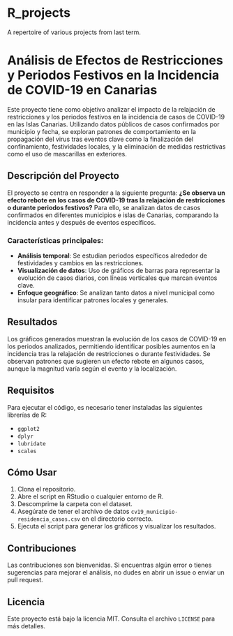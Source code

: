 # R_projects
A repertoire of various projects from last term.

# Análisis de Efectos de Restricciones y Periodos Festivos en la Incidencia de COVID-19 en Canarias

Este proyecto tiene como objetivo analizar el impacto de la relajación de restricciones y los periodos festivos en la incidencia de casos de COVID-19 en las Islas Canarias. Utilizando datos públicos de casos confirmados por municipio y fecha, se exploran patrones de comportamiento en la propagación del virus tras eventos clave como la finalización del confinamiento, festividades locales, y la eliminación de medidas restrictivas como el uso de mascarillas en exteriores.

## Descripción del Proyecto

El proyecto se centra en responder a la siguiente pregunta: **¿Se observa un efecto rebote en los casos de COVID-19 tras la relajación de restricciones o durante periodos festivos?** Para ello, se analizan datos de casos confirmados en diferentes municipios e islas de Canarias, comparando la incidencia antes y después de eventos específicos.

### Características principales:
- **Análisis temporal**: Se estudian periodos específicos alrededor de festividades y cambios en las restricciones.
- **Visualización de datos**: Uso de gráficos de barras para representar la evolución de casos diarios, con líneas verticales que marcan eventos clave.
- **Enfoque geográfico**: Se analizan tanto datos a nivel municipal como insular para identificar patrones locales y generales.

## Resultados

Los gráficos generados muestran la evolución de los casos de COVID-19 en los periodos analizados, permitiendo identificar posibles aumentos en la incidencia tras la relajación de restricciones o durante festividades. Se observan patrones que sugieren un efecto rebote en algunos casos, aunque la magnitud varía según el evento y la localización.

## Requisitos

Para ejecutar el código, es necesario tener instaladas las siguientes librerías de R:
- `ggplot2`
- `dplyr`
- `lubridate`
- `scales`

## Cómo Usar

1. Clona el repositorio.
2. Abre el script en RStudio o cualquier entorno de R.
3. Descomprime la carpeta con el dataset.
4. Asegúrate de tener el archivo de datos `cv19_municipio-residencia_casos.csv` en el directorio correcto.
5. Ejecuta el script para generar los gráficos y visualizar los resultados.

## Contribuciones

Las contribuciones son bienvenidas. Si encuentras algún error o tienes sugerencias para mejorar el análisis, no dudes en abrir un issue o enviar un pull request.

## Licencia

Este proyecto está bajo la licencia MIT. Consulta el archivo `LICENSE` para más detalles.
